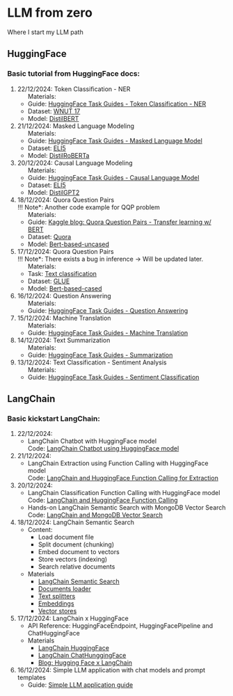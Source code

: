 # LLM from zero
Where I start my LLM path


## HuggingFace
### Basic tutorial from HuggingFace docs:
<ol>
    <li>22/12/2024: Token Classification - NER <br>
        <ul> Materials:
            <li>
            Guide: <a href='https://huggingface.co/docs/transformers/tasks/token_classification'>HuggingFace Task Guides - Token Classification - NER</a>
            </li>
            <li>
            Dataset: <a href='https://huggingface.co/datasets/leondz/wnut_17'>WNUT 17</a>
            </li>
            <li>
            Model: <a href='https://huggingface.co/distilbert/distilbert-base-uncased'>DistilBERT</a>
            </li>
        </ul> 
    </li>
    <li>21/12/2024: Masked Language Modeling <br>
        <ul> Materials:
            <li>
            Guide: <a href='https://huggingface.co/docs/transformers/tasks/masked_language_modeling'>HuggingFace Task Guides - Masked Language Model</a>
            </li>
            <li>
            Dataset: <a href='https://huggingface.co/datasets/rexarski/eli5_category'>ELI5</a>
            </li>
            <li>
            Model: <a href='https://huggingface.co/distilbert/distilroberta-base'>DistilRoBERTa</a>
            </li>
        </ul> 
    </li>
    <li>20/12/2024: Causal Language Modeling <br>
        <ul> Materials:
            <li>
            Guide: <a href='https://huggingface.co/docs/transformers/tasks/language_modeling'>HuggingFace Task Guides - Causal Language Model</a>
            </li>
            <li>
            Dataset: <a href='https://huggingface.co/datasets/rexarski/eli5_category'>ELI5</a>
            </li>
            <li>
            Model: <a href='https://huggingface.co/distilbert/distilgpt2'>DistilGPT2</a>
            </li>
        </ul> 
    </li>
    <li>18/12/2024: Quora Question Pairs <br>
        !!! Note*: Another code example for QQP problem
        <ul> Materials:
            <li>
            Guide: <a href='https://www.kaggle.com/code/vabatista/quora-question-pairs-transfer-learning-w-bert'>Kaggle blog: Quora Question Pairs - Transfer learning w/ BERT</a>
            </li>
            <li>
            Dataset: <a href='https://huggingface.co/datasets/quora-competitions/quora'>Quora</a>
            </li>
            <li>
            Model: <a href='https://huggingface.co/google-bert/bert-base-uncased'>Bert-based-uncased</a>
            </li>
        </ul> 
    </li>  
    <li>17/12/2024: Quora Question Pairs <br>
        !!! Note*: There exists a bug in inference -> Will be updated later.
        <ul> Materials:
            <li>
            Task: <a href='https://huggingface.co/tasks/text-classification'>Text classification</a>
            </li>
            <li>
            Dataset: <a href='https://huggingface.co/datasets/nyu-mll/glue/viewer/qqp/train'>GLUE</a>
            </li>
            <li>
            Model: <a href='https://huggingface.co/google-bert/bert-base-cased#bert-base-model-cased'>Bert-based-cased</a>
            </li>
        </ul> 
    </li>   
    <li>16/12/2024: Question Answering
        <ul> Materials:
            <li>
            Guide: <a href='https://huggingface.co/docs/transformers/tasks/question_answering'>HuggingFace Task Guides - Question Answering</a>
            </li>
        </ul> 
    </li>
    <li>15/12/2024: Machine Translation 
        <ul> Materials:
            <li>
            Guide: <a href='https://huggingface.co/learn/nlp-course/chapter7/4?fw=pt'>HuggingFace Task Guides - Machine Translation</a>
            </li>
        </ul> 
    </li>
    <li>14/12/2024: Text Summarization
        <ul> Materials:
            <li>
            Guide: <a href='https://huggingface.co/docs/transformers/en/tasks/summarization'>HuggingFace Task Guides - Summarization</a>
            </li>
        </ul> 
    </li>
    <li>13/12/2024: Text Classification - Sentiment Analysis
        <ul> Materials:
            <li>
            Guide: <a href='https://huggingface.co/docs/transformers/en/tasks/sequence_classification'>HuggingFace Task Guides - Sentiment Classification</a>
            </li>
        </ul> 
    </li>
</ol>

## LangChain
### Basic kickstart LangChain:
<ol>
    <li> 22/12/2024:
        <ul>
            <li>
                LangChain Chatbot with HuggingFace model <br>
                Code: <a href='https://github.com/HoganHPH/LLM_from_zero/tree/main/LangChain/Chatbot'>LangChain Chatbot using HuggingFace model</a>
            </li>
        </ul>
    </li>
    <li> 21/12/2024:
        <ul>
            <li>
                LangChain Extraction using Function Calling with HuggingFace model <br>
                Code: <a href='https://github.com/HoganHPH/LLM_from_zero/tree/main/LangChain/Extraction'>LangChain and HuggingFace Function Calling for Extraction</a>
            </li>
        </ul>
    </li>
    <li> 20/12/2024:
        <ul>
            <li>
                LangChain Classification Function Calling with HuggingFace model <br>
                Code: <a href='https://github.com/HoganHPH/LLM_from_zero/tree/main/LangChain/Classification'>LangChain and HuggingFace Function Calling</a>
            </li>
            <li>
                Hands-on LangChain Semantic Search with MongoDB Vector Search <br>
                Code: <a href='https://github.com/HoganHPH/LLM_from_zero/tree/main/LangChain/SemanticSearch'>LangChain and MongoDB Vector Search</a>
            </li>
        </ul>
    </li>
    <li> 18/12/2024: LangChain Semantic Search
        <ul>
            <li>Content:
                <ul>
                    <li>Load document file</li>
                    <li>Split document (chunking)</li>
                    <li>Embed document to vectors</li>
                    <li>Store vectors (indexing)</li>
                    <li>Search relative documents</li>
                </ul>
            </li>
            <li>Materials
                <ul>
                    <li><a href='https://python.langchain.com/docs/tutorials/retrievers/'>LangChain Semantic Search</a></li>
                    <li><a href='https://python.langchain.com/docs/concepts/document_loaders/'>Documents loader</a></li>
                    <li><a href='https://python.langchain.com/docs/concepts/text_splitters/'>Text splitters</a></li>
                    <li><a href='https://python.langchain.com/docs/concepts/embedding_models/'>Embeddings</a></li>
                    <li><a href='https://python.langchain.com/docs/concepts/vectorstores/'>Vector stores</a></li>
                </ul>
            </li>
        </ul>
    </li>
    <li> 17/12/2024: LangChain x HuggingFace
        <ul>
            <li>API Reference: HuggingFaceEndpoint, HuggingFacePipeline and ChatHuggingFace</li>
            <li>Materials
                <ul>
                    <li><a href='https://python.langchain.com/docs/integrations/providers/huggingface/'>LangChain HuggingFace</a></li>
                    <li><a href='https://python.langchain.com/docs/integrations/chat/huggingface/'>LangChain ChatHunggingFace</a></li>
                    <li><a href='https://huggingface.co/blog/langchain'>Blog: Hugging Face x LangChain</a></li>
                </ul>
            </li>
        </ul>
    </li>
    <li> 16/12/2024: Simple LLM application with chat models and prompt templates 
        <ul> 
            <li>Guide: <a href='https://python.langchain.com/docs/tutorials/llm_chain/'>Simple LLM application guide</a></li>
        </ul>
    </li>
</ol>
